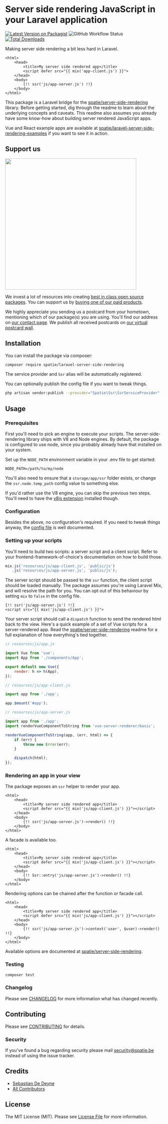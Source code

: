 # Server side rendering JavaScript in your Laravel application

[![Latest Version on Packagist](https://img.shields.io/packagist/v/spatie/laravel-server-side-rendering.svg?style=flat-square)](https://packagist.org/packages/spatie/laravel-server-side-rendering)
![GitHub Workflow Status](https://img.shields.io/github/actions/workflow/status/spatie/laravel-server-side-rendering/run-tests.yml?branch=main&label=Tests&style=flat-square)
[![Total Downloads](https://img.shields.io/packagist/dt/spatie/laravel-server-side-rendering.svg?style=flat-square)](https://packagist.org/packages/spatie/laravel-server-side-rendering)

Making server side rendering a bit less hard in Laravel.

```blade
<html>
    <head>
        <title>My server side rendered app</title>
        <script defer src="{{ mix('app-client.js') }}">
    </head>
    <body>
        {!! ssr('js/app-server.js') !!}
    </body>
</html>
```

This package is a Laravel bridge for the [spatie/server-side-rendering](https://github.com/spatie/server-side-rendering) library. Before getting started, dig through the readme to learn about the underlying concepts and caveats. This readme also assumes you already have some know-how about building server rendered JavaScript apps.

Vue and React example apps are available at [spatie/laravel-server-side-rendering-examples](https://github.com/spatie/laravel-server-side-rendering-examples) if you want to see it in action.

## Support us

[<img src="https://github-ads.s3.eu-central-1.amazonaws.com/laravel-server-side-rendering.jpg?t=1" width="419px" />](https://spatie.be/github-ad-click/laravel-server-side-rendering)

We invest a lot of resources into creating [best in class open source packages](https://spatie.be/open-source). You can support us by [buying one of our paid products](https://spatie.be/open-source/support-us).

We highly appreciate you sending us a postcard from your hometown, mentioning which of our package(s) you are using. You'll find our address on [our contact page](https://spatie.be/about-us). We publish all received postcards on [our virtual postcard wall](https://spatie.be/open-source/postcards).

## Installation

You can install the package via composer:

```bash
composer require spatie/laravel-server-side-rendering
```

The service provider and `Ssr` alias will be automatically registered.

You can optionally publish the config file if you want to tweak things.

```bash
php artisan vendor:publish --provider="Spatie\Ssr\SsrServiceProvider" --tag="config"
```

## Usage

### Prerequisites

First you'll need to pick an engine to execute your scripts. The server-side-rendering library ships with V8 and Node engines. By default, the package is configured to use node, since you probably already have that installed on your system.

Set up the `NODE_PATH` environment variable in your .env file to get started:

```
NODE_PATH=/path/to/my/node
```

You'll also need to ensure that a `storage/app/ssr` folder exists, or change the `ssr.node.temp_path` config value to something else.

If you'd rather use the V8 engine, you can skip the previous two steps. You'll need to have the [v8js extension](https://github.com/phpv8/v8js) installed though.

### Configuration

Besides the above, no configuration's required. If you need to tweak things anyway, the [config file](https://github.com/spatie/laravel-server-side-rendering/blob/master/config/ssr.php) is well documented.

### Setting up your scripts

You'll need to build two scripts: a server script and a client script. Refer to your frontend-framework-of-choice's documentation on how to build those.

```js
mix.js('resources/js/app-client.js', 'public/js')
   .js('resources/js/app-server.js', 'public/js');
```

The server script should be passed to the `ssr` function, the client script should be loaded manually. The package assumes you're using Laravel Mix, and will resolve the path for you. You can opt out of this behaviour by setting `mix` to `false` in the config file.

```blade
{!! ssr('js/app-server.js') !!}
<script src="{{ mix('js/app-client.js') }}">
```

Your server script should call a `dispatch` function to send the rendered html back to the view. Here's a quick example of a set of Vue scripts for a server-rendered app. Read the [spatie/server-side-rendering](https://github.com/spatie/server-side-rendering#core-concepts) readme for a full explanation of how everything's tied together.

```js
// resources/js/app.js

import Vue from 'vue';
import App from './components/App';

export default new Vue({
    render: h => h(App),
});
```

```js
// resources/js/app-client.js

import app from './app';

app.$mount('#app');
```

```js
// resources/js/app-server.js

import app from './app';
import renderVueComponentToString from 'vue-server-renderer/basic';

renderVueComponentToString(app, (err, html) => {
    if (err) {
        throw new Error(err);
    }

    dispatch(html);
});
```

### Rendering an app in your view

The package exposes an `ssr` helper to render your app.

```blade
<html>
    <head>
        <title>My server side rendered app</title>
        <script defer src="{{ mix('js/app-client.js') }}"></script>
    </head>
    <body>
        {!! ssr('js/app-server.js')->render() !!}
    </body>
</html>
```

A facade is available too.

```blade
<html>
    <head>
        <title>My server side rendered app</title>
        <script defer src="{{ mix('js/app-client.js') }}"></script>
    </head>
    <body>
        {!! Ssr::entry('js/app-server.js')->render() !!}
    </body>
</html>
```

Rendering options can be chained after the function or facade call.

```blade
<html>
    <head>
        <title>My server side rendered app</title>
        <script defer src="{{ mix('js/app-client.js') }}"></script>
    </head>
    <body>
        {!! ssr('js/app-server.js')->context('user', $user)->render() !!}
    </body>
</html>
```

Available options are documented at [spatie/server-side-rendering](https://github.com/spatie/server-side-rendering#rendering-options).

### Testing

``` bash
composer test
```

### Changelog

Please see [CHANGELOG](CHANGELOG.md) for more information what has changed recently.

## Contributing

Please see [CONTRIBUTING](https://github.com/spatie/.github/blob/main/CONTRIBUTING.md) for details.

### Security

If you've found a bug regarding security please mail [security@spatie.be](mailto:security@spatie.be) instead of using the issue tracker.

## Credits

- [Sebastian De Deyne](https://github.com/sebastiandedeyne)
- [All Contributors](../../contributors)

## License

The MIT License (MIT). Please see [License File](LICENSE.md) for more information.
